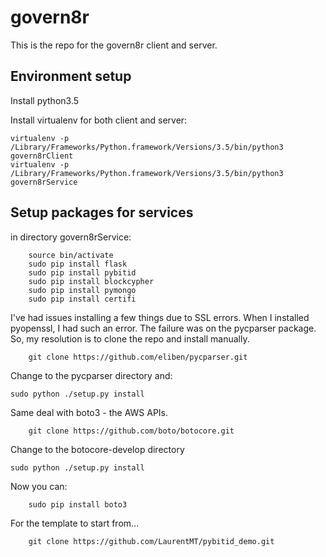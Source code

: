 # govern8r

This is the repo for the govern8r client and server.

## Environment setup

Install python3.5

Install virtualenv for both client and server:
```
virtualenv -p /Library/Frameworks/Python.framework/Versions/3.5/bin/python3 govern8rClient
virtualenv -p /Library/Frameworks/Python.framework/Versions/3.5/bin/python3 govern8rService
```

## Setup packages for services

in directory govern8rService:
```
	source bin/activate
	sudo pip install flask
	sudo pip install pybitid
	sudo pip install blockcypher
	sudo pip install pymongo
	sudo pip install certifi
```

I've had issues installing a few things due to SSL errors. When I installed pyopenssl, I had such an error. The failure was on the pycparser package. So, my resolution is to clone the repo and install manually.
```
	git clone https://github.com/eliben/pycparser.git
```
	
Change to the pycparser directory and:
```
sudo python ./setup.py install
```
	
Same deal with boto3 - the AWS APIs.
```
	git clone https://github.com/boto/botocore.git
```

Change to the botocore-develop directory
```
sudo python ./setup.py install
```

Now you can:
```
	sudo pip install boto3
```	

For the template to start from...
```
	git clone https://github.com/LaurentMT/pybitid_demo.git
```